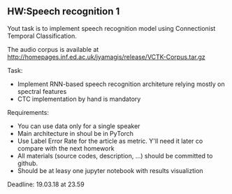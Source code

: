 ## HW:Speech recognition 1

Yout task is to implement speech recognition model using Connectionist Temporal Classification.  

The audio corpus is  available at http://homepages.inf.ed.ac.uk/jyamagis/release/VCTK-Corpus.tar.gz

Task:
* Implement RNN-based speech recognition architeture relying mostly on spectral features
* CTC implementation by hand is mandatory

Requirements:
* You can use data only for a single speaker
* Main architecture in shoul be in PyTorch
* Use Label Error Rate for the article as metric. Y'll need it later co compare with the next homework
* All materials (source codes, description, …) should be committed to github.
* Should be at leasy one jupyter notebook with results visualiztion

Deadline: 19.03.18 at 23.59